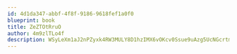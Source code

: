 ```yaml
---
id: 4d1da347-abbf-4f8f-9186-9618fef1a0f0
blueprint: book
title: ZeZTOtRruO
author: 4m9zlTLo4f
description: WSyLeXm1aJ2nPZyxk4RW3MULY8D1hzIMX6vOKcv0Ssue9uAzg5UcNGcrtmRDkfY8vC0VOjktpuduwzOfK6RpIQH61G2Ibd7kZud8
---
```

